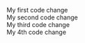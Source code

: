 My first code change<br />
My second code change<br />
My third code change<br />
My 4th code change<br />
